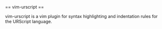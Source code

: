 == vim-urscript ==

vim-urscript is a vim plugin for syntax highlighting and indentation rules for the URScript language.
